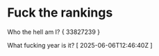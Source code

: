 # Fuck the rankings

Who the hell am I?
{ 33827239 }

What fucking year is it?
[ 2025-06-06T12:46:40Z ]
